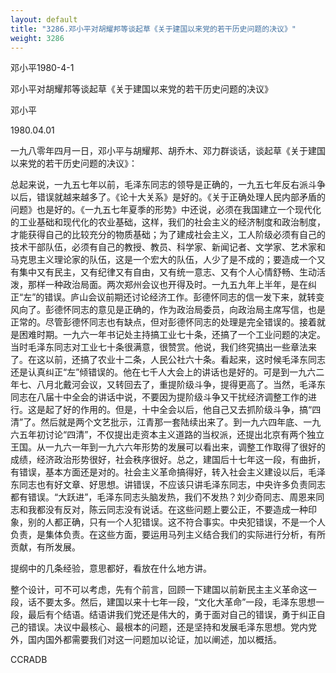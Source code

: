 ```yaml
---
layout: default
title: "3286.邓小平对胡耀邦等谈起草《关于建国以来党的若干历史问题的决议》"
weight: 3286
---
```


邓小平1980-4-1

邓小平对胡耀邦等谈起草《关于建国以来党的若干历史问题的决议》

邓小平

1980.04.01

一九八零年四月一日，邓小平与胡耀邦、胡乔木、邓力群谈话，谈起草《关于建国以来党的若干历史问题的决议》：

总起来说，一九五七年以前，毛泽东同志的领导是正确的，一九五七年反右派斗争以后，错误就越来越多了。《论十大关系》是好的。《关于正确处理人民内部矛盾的问题》也是好的。《一九五七年夏季的形势》中还说，必须在我国建立一个现代化的工业基础和现代化的农业基础，这样，我们的社会主义的经济制度和政治制度，才能获得自己的比较充分的物质基础；为了建成社会主义，工人阶级必须有自己的技术干部队伍，必须有自己的教授、教员、科学家、新闻记者、文学家、艺术家和马克思主义理论家的队伍，这是一个宏大的队伍，人少了是不成的；要造成一个又有集中又有民主，又有纪律又有自由，又有统一意志、又有个人心情舒畅、生动活泼，那样一种政治局面。两次郑州会议也开得及时。一九五九年上半年，是在纠正“左”的错误。庐山会议前期还讨论经济工作。彭德怀同志的信一发下来，就转变风向了。彭德怀同志的意见是正确的，作为政治局委员，向政治局主席写信，也是正常的。尽管彭德怀同志也有缺点，但对彭德怀同志的处理是完全错误的。接着就是困难时期。一九六一年书记处主持搞工业七十条，还搞了一个工业问题的决定。当时毛泽东同志对工业七十条很满意，很赞赏。他说，我们终究搞出一些章法来了。在这以前，还搞了农业十二条，人民公社六十条。看起来，这时候毛泽东同志还是认真纠正“左”倾错误的。他在七千人大会上的讲话也是好的。可是到一九六二年七、八月北戴河会议，又转回去了，重提阶级斗争，提得更高了。当然，毛泽东同志在八届十中全会的讲话中说，不要因为提阶级斗争又干扰经济调整工作的进行。这是起了好的作用的。但是，十中全会以后，他自己又去抓阶级斗争，搞“四清”了。然后就是两个文艺批示，江青那一套陆续出来了。到一九六四年底、一九六五年初讨论“四清”，不仅提出走资本主义道路的当权派，还提出北京有两个独立王国。从一九六一年到一九六六年形势的发展可以看出来，调整工作取得了很好的成绩，经济政治形势很好，社会秩序很好。总之，建国后十七年这一段，有曲折，有错误，基本方面还是对的。社会主义革命搞得好，转入社会主义建设以后，毛泽东同志也有好文章、好思想。讲错误，不应该只讲毛泽东同志，中央许多负责同志都有错误。“大跃进”，毛泽东同志头脑发热，我们不发热？刘少奇同志、周恩来同志和我都没有反对，陈云同志没有说话。在这些问题上要公正，不要造成一种印象，别的人都正确，只有一个人犯错误。这不符合事实。中央犯错误，不是一个人负责，是集体负责。在这些方面，要运用马列主义结合我们的实际进行分析，有所贡献，有所发展。

提纲中的几条经验，意思都好，看放在什么地方讲。

整个设计，可不可以考虑，先有个前言，回顾一下建国以前新民主主义革命这一段，话不要太多。然后，建国以来十七年一段，“文化大革命”一段，毛泽东思想一段，最后有个结语。结语讲我们党还是伟大的，勇于面对自己的错误，勇于纠正自己的错误。决议中最核心、最根本的问题，还是坚持和发展毛泽东思想。党内党外，国内国外都需要我们对这一问题加以论证，加以阐述，加以概括。

CCRADB

